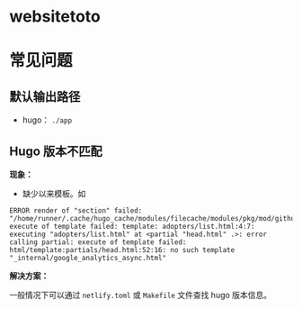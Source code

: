 # websitetoto

# 常见问题

## 默认输出路径

- hugo： `./app`



## Hugo 版本不匹配

**现象：**

- 缺少以来模板。如

```
ERROR render of "section" failed: "/home/runner/.cache/hugo_cache/modules/filecache/modules/pkg/mod/github.com/google/docsy@v0.6.0/layouts/_default/baseof.html:4:7": execute of template failed: template: adopters/list.html:4:7: executing "adopters/list.html" at <partial "head.html" .>: error calling partial: execute of template failed: html/template:partials/head.html:52:16: no such template "_internal/google_analytics_async.html"
```

**解决方案：**

一般情况下可以通过 `netlify.toml` 或 `Makefile` 文件查找 hugo 版本信息。